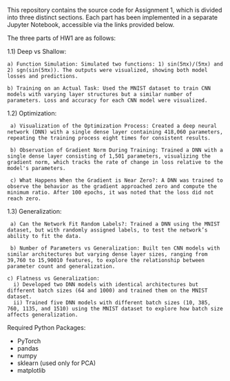This repository contains the source code for Assignment 1, which is divided into three distinct sections. Each part has been implemented in a separate Jupyter Notebook, accessible via the links provided below.

The three parts of HW1 are as follows:

1.1) Deep vs Shallow:

   	a) Function Simulation: Simulated two functions: 1) sin(5πx)/(5πx) and 2) sgn(sin(5πx)). The outputs were visualized, showing both model losses and predictions.
   
   	b) Training on an Actual Task: Used the MNIST dataset to train CNN models with varying layer structures but a similar number of parameters. Loss and accuracy for each CNN model were visualized.

1.2) Optimization:

  	 a) Visualization of the Optimization Process: Created a deep neural network (DNN) with a single dense layer containing 418,060 parameters, repeating the training process eight times for consistent results.
   
  	 b) Observation of Gradient Norm During Training: Trained a DNN with a single dense layer consisting of 1,501 parameters, visualizing the gradient norm, which tracks the rate of change in loss relative to the model's parameters.
   
  	 c) What Happens When the Gradient is Near Zero?: A DNN was trained to observe the behavior as the gradient approached zero and compute the minimum ratio. After 100 epochs, it was noted that the loss did not reach zero.

1.3) Generalization:

  	 a) Can the Network Fit Random Labels?: Trained a DNN using the MNIST dataset, but with randomly assigned labels, to test the network’s ability to fit the data.
   
  	 b) Number of Parameters vs Generalization: Built ten CNN models with similar architectures but varying dense layer sizes, ranging from 39,760 to 15,90010 features, to explore the relationship between parameter count and generalization.
   
   	c) Flatness vs Generalization: 
      i) Developed two DNN models with identical architectures but different batch sizes (64 and 1000) and trained them on the MNIST dataset.
      ii) Trained five DNN models with different batch sizes (10, 385, 760, 1135, and 1510) using the MNIST dataset to explore how batch size affects generalization.
	  
Required Python Packages:
- PyTorch
- pandas
- numpy
- sklearn (used only for PCA)
- matplotlib
